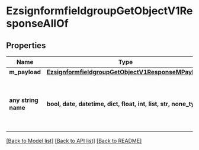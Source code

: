 # EzsignformfieldgroupGetObjectV1ResponseAllOf


## Properties
Name | Type | Description | Notes
------------ | ------------- | ------------- | -------------
**m_payload** | [**EzsignformfieldgroupGetObjectV1ResponseMPayload**](EzsignformfieldgroupGetObjectV1ResponseMPayload.md) |  | 
**any string name** | **bool, date, datetime, dict, float, int, list, str, none_type** | any string name can be used but the value must be the correct type | [optional]

[[Back to Model list]](../README.md#documentation-for-models) [[Back to API list]](../README.md#documentation-for-api-endpoints) [[Back to README]](../README.md)


